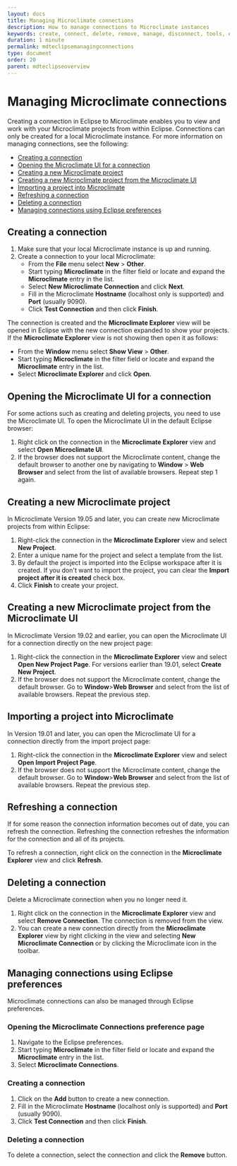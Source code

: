 ```yaml
---
layout: docs
title: Managing Microclimate connections
description: How to manage connections to Microclimate instances
keywords: create, connect, delete, remove, manage, disconnect, tools, eclipse, opening the Microclimate UI for a connection, creating a new Microclimate project, importing a project into Microclimate, refreshing a connection, deleting a connection, managing connections using Eclipse preferences, creating, connecting, deleting, removing, refreshing, managing, disconnecting
duration: 1 minute
permalink: mdteclipsemanagingconnections
type: document
order: 20
parent: mdteclipseoverview
---
```


# Managing Microclimate connections

Creating a connection in Eclipse to Microclimate enables you to view and work with your Microclimate projects from within Eclipse. Connections can only be created for a local Microclimate instance. For more information on managing connections, see the following:

* [Creating a connection](#creating-a-connection)
* [Opening the Microclimate UI for a connection](#opening-the-microclimate-ui-for-a-connection)
* [Creating a new Microclimate project](#creating-a-new-microclimate-project)
* [Creating a new Microclimate project from the Microclimate UI](#creating-a-new-microclimate-project-from-the-microclimate-ui)
* [Importing a project into Microclimate](#importing-a-project-into-microclimate)
* [Refreshing a connection](#refreshing-a-connection)
* [Deleting a connection](#deleting-a-connection)
* [Managing connections using Eclipse preferences](#managing-connections-using-eclipse-preferences)

## Creating a connection

1. Make sure that your local Microclimate instance is up and running.
2. Create a connection to your local Microclimate:
    - From the **File** menu select **New** > **Other**.
	- Start typing **Microclimate** in the filter field or locate and expand the **Microclimate** entry in the list.
	- Select **New Microclimate Connection** and click **Next**.
    - Fill in the Microclimate **Hostname** (localhost only is supported) and **Port** (usually 9090).
    - Click **Test Connection** and then click **Finish**.

The connection is created and the **Microclimate Explorer** view will be opened in Eclipse with the new connection expanded to show your projects. If the **Microclimate Explorer** view is not showing then open it as follows:

- From the **Window** menu select **Show View** > **Other**.
- Start typing **Microclimate** in the filter field or locate and expand the **Microclimate** entry in the list.
- Select **Microclimate Explorer** and click **Open**.

## Opening the Microclimate UI for a connection

For some actions such as creating and deleting projects, you need to use the Microclimate UI. To open the Microclimate UI in the default Eclipse browser:

1. Right click on the connection in the **Microclimate Explorer** view and select **Open Microclimate UI**.
2. If the browser does not support the Microclimate content, change the default browser to another one by navigating to **Window** > **Web Browser** and select from the list of available browsers. Repeat step 1 again.

## Creating a new Microclimate project

In Microclimate Version 19.05 and later, you can create new Microclimate projects from within Eclipse:

1. Right-click the connection in the **Microclimate Explorer** view and select **New Project**.
2. Enter a unique name for the project and select a template from the list.
3. By default the project is imported into the Eclipse workspace after it is created. If you don't want to import the project, you can clear the **Import project after it is created** check box.
4. Click **Finish** to create your project.

## Creating a new Microclimate project from the Microclimate UI

In Microclimate Version 19.02 and earlier, you can open the Microclimate UI for a connection directly on the new project page:

1. Right-click the connection in the **Microclimate Explorer** view and select **Open New Project Page**. For versions earlier than 19.01, select **Create New Project**.
2. If the browser does not support the Microclimate content, change the default browser. Go to **Window**>**Web Browser** and select from the list of available browsers. Repeat the previous step.

## Importing a project into Microclimate

In Version 19.01 and later, you can open the Microclimate UI for a connection directly from the import project page:

1. Right-click the connection in the **Microclimate Explorer** view and select **Open Import Project Page**.
2. If the browser does not support the Microclimate content, change the default browser. Go to **Window**>**Web Browser** and select from the list of available browsers. Repeat the previous step.

## Refreshing a connection

If for some reason the connection information becomes out of date, you can refresh the connection. Refreshing the connection refreshes the information for the connection and all of its projects.

To refresh a connection, right click on the connection in the **Microclimate Explorer** view and click **Refresh**.

## Deleting a connection

Delete a Microclimate connection when you no longer need it.

1. Right click on the connection in the **Microclimate Explorer** view and select **Remove Connection**. The connection is removed from the view.
2. You can create a new connection directly from the **Microclimate Explorer** view by right clicking in the view and selecting **New Microclimate Connection** or by clicking the Microclimate icon in the toolbar.

## Managing connections using Eclipse preferences

Microclimate connections can also be managed through Eclipse preferences.

### Opening the Microclimate Connections preference page

1. Navigate to the Eclipse preferences.
2. Start typing **Microclimate** in the filter field or locate and expand the **Microclimate** entry in the list.
3. Select **Microclimate Connections**.

### Creating a connection

1. Click on the **Add** button to create a new connection.
2. Fill in the Microclimate **Hostname** (localhost only is supported) and **Port** (usually 9090).
3. Click **Test Connection** and then click **Finish**.

### Deleting a connection

To delete a connection, select the connection and click the **Remove** button.
